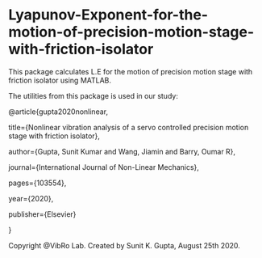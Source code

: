 # Lyapunov-Exponent-for-the-motion-of-precision-motion-stage-with-friction-isolator
This package calculates L.E for the  motion of precision motion stage with friction isolator using MATLAB.

The utilities from this package is used in our study:


@article{gupta2020nonlinear,


title={Nonlinear vibration analysis of a servo controlled precision motion stage with friction isolator},


author={Gupta, Sunit Kumar and Wang, Jiamin and Barry, Oumar R},


journal={International Journal of Non-Linear Mechanics},


pages={103554},


year={2020},


publisher={Elsevier}


}


Copyright @VibRo Lab. Created by Sunit K. Gupta, August 25th 2020.
